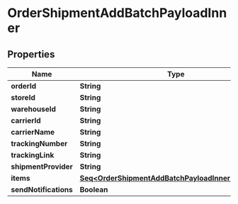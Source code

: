 

# OrderShipmentAddBatchPayloadInner


## Properties

Name | Type | Description | Notes
------------ | ------------- | ------------- | -------------
**orderId** | **String** |  | 
**storeId** | **String** |  |  [optional]
**warehouseId** | **String** |  |  [optional]
**carrierId** | **String** |  |  [optional]
**carrierName** | **String** |  |  [optional]
**trackingNumber** | **String** |  | 
**trackingLink** | **String** |  |  [optional]
**shipmentProvider** | **String** |  |  [optional]
**items** | [**Seq&lt;OrderShipmentAddBatchPayloadInnerItemsInner&gt;**](OrderShipmentAddBatchPayloadInnerItemsInner.md) |  |  [optional]
**sendNotifications** | **Boolean** |  |  [optional]



